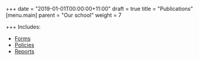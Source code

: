 +++
date = "2019-01-01T00:00:00+11:00"
draft = true
title = "Publications"
[menu.main]
parent = "Our school"
weight = 7

+++
Includes:

* [Forms](/publications/forms/)
* [Policies](/publications/policies/)
* [Reports](/publications/reports/)